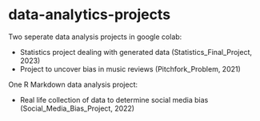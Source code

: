 # data-analytics-projects
Two seperate data analysis projects in google colab:
  - Statistics project dealing with generated data (Statistics_Final_Project, 2023)
  - Project to uncover bias in music reviews (Pitchfork_Problem, 2021)
 
One R Markdown data analysis project:
  - Real life collection of data to determine social media bias (Social_Media_Bias_Project, 2022)

